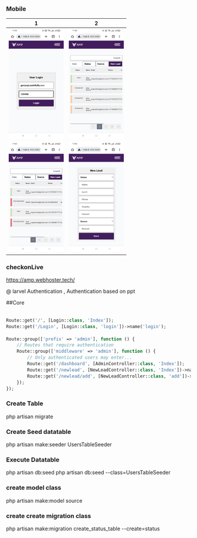 
### Mobile
| 1                                                                           | 2                                                                           |
| --------------------------------------------------------------------------- | --------------------------------------------------------------------------- |
| <img src="public/images/IMG-20230302-WA0151.jpg" width="150" height="300"/> | <img src="public/images/IMG-20230302-WA0150.jpg" width="150" height="300"/> |
| <img src="public/images/IMG-20230302-WA0152.jpg" width="150" height="300"/> | <img src="public/images/IMG-20230302-WA0153.jpg" width="150" height="300"/> |

### checkonLive

https://amp.webhoster.tech/
<br/>



@ larvel Authentication ,
Authentication based on ppt

##Core

```php

Route::get('/', [Login::class, 'Index']);
Route::get('/Login', [Login::class, 'login'])->name('login');

Route::group(['prefix' => 'admin'], function () {
    // Routes that require authentication
    Route::group(['middleware' => 'admin'], function () {
        // Only authenticated users may enter...
        Route::get('/dashboard', [AdminController::class, 'Index']);
        Route::get('/newlead', [NewLeadController::class, 'Index'])->name('newlead');
        Route::get('/newlead/add', [NewLeadController::class, 'add'])->name('leadadd');
    });
});

```

### Create Table
php artisan migrate
### Create Seed datatable

php artisan make:seeder UsersTableSeeder

### Execute Datatable
php artisan db:seed
php artisan db:seed --class=UsersTableSeeder

### create model class
php artisan make:model source
### create create migration class
php artisan make:migration create_status_table --create=status

